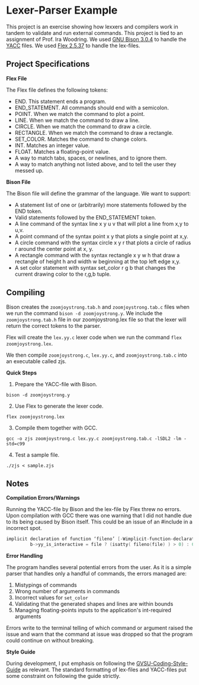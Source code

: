 # Lexer-Parser Example

This project is an exercise showing how lexxers and compilers work in tandem to validate and run external commands. This project is tied to an assignment of Prof. Ira Woodring. We used [GNU Bison 3.0.4](https://www.gnu.org/software/bison/) to handle the [YACC](http://dinosaur.compilertools.net/yacc/) files. We used [Flex 2.5.37](https://github.com/westes/flex) to handle the lex-files.

## Project Specifications

**Flex File**

The Flex file defines the following tokens:

- END. This statement ends a program.
- END_STATEMENT. All commands should end with a semicolon.
- POINT. When we match the command to plot a point.
- LINE. When we match the command to draw a line.
- CIRCLE. When we match the command to draw a circle.
- RECTANGLE. When we match the command to draw a rectangle.
- SET_COLOR. Matches the command to change colors.
- INT. Matches an integer value.
- FLOAT. Matches a floating-point value.
- A way to match tabs, spaces, or newlines, and to ignore them.
- A way to match anything not listed above, and to tell the user they messed up.

**Bison File**

The Bison file will define the grammar of the language. We want to support:

- A statement list of one or (arbitrarily) more statements followed by the END token.
- Valid statements followed by the END_STATEMENT token.
- A line command of the syntax line x y u v that will plot a line from x,y to u,v.
- A point command of the syntax point x y that plots a single point at x,y.
- A circle command with the syntax circle x y r that plots a circle of radius r around the center point at x, y.
- A rectangle command with the syntax rectangle x y w h that draw a rectangle of height h and width w beginning at the top left edge x,y.
- A set color statement with syntax set_color r g b that changes the current drawing color to the r,g,b tuple.

## Compiling

Bison creates the `zoomjoystrong.tab.h` and `zoomjoystrong.tab.c` files when we run the command `bison -d zoomjoystrong.y`. We include the `zoomjoystrong.tab.h` file in our zoomjoystrong.lex file so that the lexer will return the correct tokens to the parser.

Flex will create the `lex.yy.c` lexer code when we run the command `flex zoomjoystrong.lex`.

We then compile `zoomjoystrong.c`, `lex.yy.c`, and `zoomjoystrong.tab.c` into an executable called zjs.

**Quick Steps**

1. Prepare the YACC-file with Bison.

```
bison -d zoomjoystrong.y
```

2. Use Flex to generate the lexer code.

```
flex zoomjoystrong.lex
```

3. Compile them together with GCC.

```
gcc -o zjs zoomjoystrong.c lex.yy.c zoomjoystrong.tab.c -lSDL2 -lm -std=c99
```

4. Test a sample file.

```
./zjs < sample.zjs
```

## Notes

**Compilation Errors/Warnings**

Running the YACC-file by Bison and the lex-file by Flex threw no errors. Upon compilation with GCC there was one warning that I did not handle due to its being caused by Bison itself. This could be an issue of an #include in a incorrect spot.

```C
implicit declaration of function ‘fileno’ [-Wimplicit-function-declaration]
         b->yy_is_interactive = file ? (isatty( fileno(file) ) > 0) : 0;
```

**Error Handling**

The program handles several potential errors from the user. As it is a simple parser that handles only a handful of commands, the errors managed are:
1. Mistypings of commands
2. Wrong number of arguments in commands
3. Incorrect values for `set_color` 
4. Validating that the generated shapes and lines are within bounds 
5. Managing floating-points inputs to the application's int-required arguments

Errors write to the terminal telling of which command or argument raised the issue and warn that the command at issue was dropped so that the program could continue on without breaking.

**Style Guide**

During development, I put emphasis on following the [GVSU-Coding-Style-Guide](http://www.cis.gvsu.edu/java-coding-style-guide/) as relevant. The standard formatting of lex-files and YACC-files put some constraint on following the guide strictly. 

